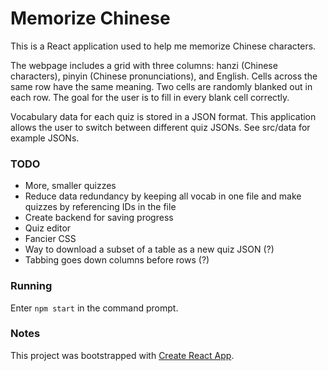 # Memorize Chinese

This is a React application used to help me memorize Chinese characters.

The webpage includes a grid with three columns: hanzi (Chinese characters), pinyin (Chinese pronunciations), and English. Cells across the same row have the same meaning. Two cells are randomly blanked out in each row. The goal for the user is to fill in every blank cell correctly.

Vocabulary data for each quiz is stored in a JSON format. This application allows the user to switch between different quiz JSONs. See src/data for example JSONs.

### TODO

* More, smaller quizzes
* Reduce data redundancy by keeping all vocab in one file and make quizzes by referencing IDs in the file
* Create backend for saving progress
* Quiz editor
* Fancier CSS
* Way to download a subset of a table as a new quiz JSON (?)
* Tabbing goes down columns before rows (?)

### Running

Enter `npm start` in the command prompt.

### Notes

This project was bootstrapped with [Create React App](https://github.com/facebook/create-react-app).